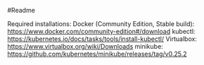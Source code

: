 #Readme

Required installations:
Docker (Community Edition, Stable build): https://www.docker.com/community-edition#/download
kubectl: https://kubernetes.io/docs/tasks/tools/install-kubectl/
Virtualbox: https://www.virtualbox.org/wiki/Downloads
minikube: https://github.com/kubernetes/minikube/releases/tag/v0.25.2


